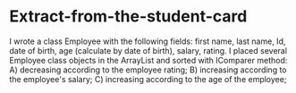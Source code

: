 # Extract-from-the-student-card

I wrote a class Employee with the following fields: first name, last name, Id, date of birth, age (calculate by date of birth), salary, rating.
I placed several Employee class objects in the ArrayList and sorted with IComparer method:
A) decreasing according to the employee rating;
B) increasing according to the employee's salary;
C) increasing according to the age of the employee;
